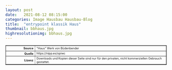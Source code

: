 ```yaml
---
layout: post
date:   2021-08-12 08:15:00
categories: Image Hausbau Hausbau-Blog 
title:  "entrypoint klassik Haus"
thumbnail: bbhaus.jpg
highresolutionimg: bbhaus.jpg
---
```


<div class="entry-content">

<table style="font-size: xx-small" border="1" cellpadding="2">
<tbody>
<tr>
<th style="text-align: right" width="81"><strong>Source</strong></th>
<td>"Haus" Werk von Büdenbender</td>
</tr>
<tr>
<th style="text-align: right" width="81"><strong>Quelle</strong></th>
<td>https://nipp.es/opiwc</td>
</tr>
<tr>
<th style="text-align: right" width="81"><strong>Lizenz</strong></th>
<td>
Downloads und Kopien dieser Seite sind nur für den privaten, nicht kommerziellen Gebrauch gestattet.
</td>
</tr>
</tbody>
</table>
<p>&nbsp;</p>

</div><!-- .entry-content -->



